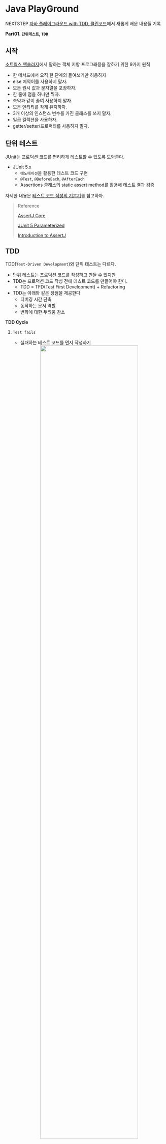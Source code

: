 # Java PlayGround

NEXTSTEP [자바 플레이그라운드 with TDD, 클린코드](https://edu.nextstep.camp/c/9WPRB0ys/)에서 새롭게 배운 내용들 기록

**Part01. `단위테스트`, `TDD`**

## 시작

[소트웍스 앤솔러지](http://www.yes24.com/Product/Goods/3290339)에서 말하는 객체 지향 프로그래믕을 잘하기 위한 9가지 원칙

- 한 메서드에서 오직 한 단계의 들여쓰기만 허용하자
- else 예약어를 사용하지 말자.
- 모든 원시 값과 문자열을 포장하자.
- 한 줄에 점을 하나만 찍자.
- 축약과 같이 줄여 사용하지 말자.
- 모든 엔티티를 작게 유지하자.
- 3개 이상의 인스턴스 변수를 가진 클래스를 쓰지 말자.
- 일급 컬렉션을 사용하자.
- getter/setter/프로퍼티를 사용하지 말자.

## 단위 테스트

[JUnit](https://junit.org/junit5/)는 프로덕션 코드를 편리하게 테스트할 수 있도록 도와준다.

- JUnit 5.x
  - `애노테이션`을 활용한 테스트 코드 구현
  - `@Test`, `@BeforeEach`, `@AfterEach`
  - Assertions 클래스의 static assert method를 활용해 테스트 결과 검증

자세한 내용은 [테스트 코드 작성의 기본기](https://data-make.tistory.com/733)를 참고하자.

> Reference
>
> [AssertJ Core](https://joel-costigliola.github.io/assertj/assertj-core.html)
> 
> [JUnit 5 Parameterized](https://www.baeldung.com/parameterized-tests-junit-5)
> 
> [Introduction to AssertJ](https://www.baeldung.com/introduction-to-assertj)

## TDD

TDD(`Test-Driven Development`)와 단위 테스트는 다르다.
- 단위 테스트는 프로덕션 코드를 작성하고 만들 수 있지만
- TDD는 프로덕션 코드 작성 전에 테스트 코드를 만들어야 한다.
  - TDD = TFD(Test First Development) + Refactoring
- TDD는 아래와 같은 장점을 제공한다
  - 디버깅 시간 단축
  - 동작하는 문서 역할
  - 변화에 대한 두려움 감소

**TDD Cycle**

  1. `Test fails`
     - 실패하는 테스트 코드를 먼저 작성하기
      <center><img src="https://raw.githubusercontent.com/jihunparkme/blog/main/img/next-step/fail-test-code.png" width="80%"></center>

  2. `Test passes`
     - Compile Error 해결을 위한 Class, Method 생성
     - 테스트 성공을 위한 Method 세부 로직 구현
  3. `Refactor` (production + test)
     - 테스트 코드가 성공했다면 Refactoring & Test
  4. `Repeat`

**TDD 원칙**

- 실패하는 단위 테스트를 작성할 때까지 프로덕션 코드를 작성하지 않기
- 컴파일은 실패하지 않으면서 실행이 실패하는 정도로만 단위 테스트 작성하기
- 현재 실패하는 테스트를 통과할 정도로만 실제 코드 작성하기

**TDD Tip**

- 테스트하기 쉬운 코드를 만들기 위해 `도메인 기반으로 테스트`를 할 수 있도록 `객체 설계를 분리`하자.
- 테스트 코드를 작성하면서 Class, Method를 만들어 나가자.
- 하나의 테스트 케이스를 완성한 후 커밋을 하는 것이 명확하다.
- TDD가 어렵다면 문제를 작은 단위로 쪼개서 구현해보기
- 객체 필드를 사용해서 상태 확인을 하지 말고, `객체에게 메시지를 보내서 상태`를 확인하도록 하자.
- public method를 통해 대부분이 테스트가 가능하므로, 모든 private method를 테스트하지 않아도 된다.
- 테스트 값은 가능한 `경계값을 사용`하자.
- 도메인 테스트를 할 때 getter 메서드를 사용해서 값을 비교하지 말고 `객체 자체를 비교`해보자.

**테스트 가능한 코드 만들기**

TDD는 테스트하기 힘든 코드를 테스트 가능한 구조로 만드는 것이 중요!

- 메서드와 클래스를 계속 쪼개보자.
- 레거시 코드를 리펙터링하려면, `기존 메서드 시그니처를 변경하지 않고 테스트 가능한 코드로` 만들어 보자.
  - 그렇게 테스트 코드를 만든 상태에서 점진적으로 리펙터링을 수행하자.
    ```java
    public class Car {
        public void move() {
            if (getRandomNo() >= FORWARD_NUM) {
            }
        }

        // private to protected to be testable
        protected int getRandomNo() {
            Random random = new Random();
            return random.nextInt(MAX_BOUND);
        }
    }

    // Test Code
    Car car = new Car("aaron") {
        @Override
        protected int getRandomNo() {
           return 3;
        }
    }
    ```
  - 이후 안정화가 되면 `테스트하기 어려운 코드를 분리`하자.
    ```java
    public void move(int randomNo) { // use parameter
        if (randomNo >= FORWARD_NUM) {
        }
     }
    ```
- 테스트를 위해 인터페이스로 분리하여 의존성을 주입시켜줄 수도 있다.
  - 수정이 자주 발생하는 로직은 인터페이스로 추상화시켜보자.

  ```java
  @FunctionalInterface
  public interface MovingStrategy {
      boolean movable();
  }

  public class RandomMovingStrategy implements MovingStrategy {
      //...
      @Override
      public boolean movable() {
          return getRandomNo() >= FORWARD_NUM;
      }

      protected int getRandomNo() {
          Random random = new Random();
          return random.nextInt(MAX_BOUND);
      }
  }

  public class Car {
      //...
      public void move(MovingStrategy movingStrategy) { // Dependency Injection
        if (movingStrategy.moveable()) {
        }
      }
  }

  // Test Code
  car.move(() -> true);
  ``` 

## 원시값과 문자열 포장

원시값을 포장한 객체(하나의 원시값을 가지는 객체)

- 클래스를 작게 만들면서 단일 책임 원칙을 잘 지킬 수 있게 된다.
- 값에 대한 범위를 객체가 책임지면서 안전하게 값을 작성할 수게 된다.
- 외부에 의해서 값이 변경될 수 없는 불변 객체(Value Object)로 만들어 보자.
  - 변경이 사이드 이펙트를 발생시키지 않고, 한 지점에 국한되어 변경을 가할 수 있어야 잘 설계된 객체지향이라고 할 수 있다.

```java
/*
 * 불변 객체 : 객체의 값을 변경하지 않고 새로운 인스턴스를 반환
 * 단점은 GC가 많이 발생하여 성능 저하 이슈가 발생할 가능성이 있다.
 */
public Position move() {
    return new Position(position + 1);
}

/*
 * 가변 객체 : 객체의 값을 변경하여 자기 자신을 반환
 */
public Position move() {
    position = position + 1;
    return this; 
}
```

.

원시값 포장하기

**Before**

```java
public Class Car {
    private final String name;
    private int position = 0;
    //...
}
```

**After**

```java
public class Name {
    private final String name;

    public Name(String name) {
        this.name = name;
    }
    //..
}

public class Position {
    private final int position;

    public Position(int position) {
        this.position = position;
    }
    //..
}

public Class Car {
    private final Name name;
    private Position position;
    //...
}
```






## ETC

**Java Tip**

- `고정된 값은 상수`로 표현하기

```java
/**********
 * Before
 */
public class BallNumber {
    //...
    public BallNumber(int no) {
        if (no < 0 || no > 9) {
        }
        //...
    }
}

/**********
 * After
 */
public class BallNumber {
    public static final int MIN_NO = 0;
    public static final int MAX_NO = 9;
    //...
    public BallNumber(int no) {
        if (no < MIN_NO || no > MAX_NO) {
            throw new IllegalArgumentException("볼 숫자는 1부터 9사이로 입력해야 합니다.");
        }
        this.no = no;
    }
}
```

- 객체 필드를 사용해서 상태 확인을 하지 말고, 객체지향스럽게 `객체에게 메시지를 보내서 상태를 확인`하기

```java
/**********
 * Before
 */ 
if (result == BallStatus.STRIKE) {
}

/**********
 * After
 */
public enum BallStatus {
    NOTHING, BALL, STRIKE;
    //...
    public boolean isStrike() {
        return this == BallStatus.STRIKE;
    }
}

if (result.isStrike()) {
}
```

- 메서드 추출을 통해 역할을 명확하게 구분하기
  - 메서드는 `짧고`, `한 가지 작업만 수행하고`, `서술적 이름`으로 만들자.

```java
/**********
 * Before
 */
private List<Ball> makeBalls(List<Integer> balls) {

    if (balls.size() < BALL_SIZE || balls.size() > BALL_SIZE) {
        throw new IllegalArgumentException("숫자는 세자리로 입력해야 합니다.");
    }

    Set<Integer> set = new HashSet<>();
    for (Integer ball : balls) {
        set.add(ball);
    }

    if (set.size() != BALL_SIZE) {
        throw new IllegalArgumentException("중복되지 않는 숫자를 입력해야 합니다.");
    }

    List<Ball> result = new ArrayList<>();
    for (int i = 0; i < BALL_SIZE; i++) {
        result.add(new Ball(i + 1, new BallNumber(balls.get(i))));
    }

    return result;
}

/**********
 * After
 */
private List<Ball> makeBalls(List<Integer> balls) {
    checkBallSize(balls);
    checkBallDuplication(balls);

    List<Ball> result = new ArrayList<>();
    for (int i = 0; i < BALL_SIZE; i++) {
        result.add(new Ball(i + 1, new BallNumber(balls.get(i))));
    }

    return result;
}

private void checkBallDuplication(List<Integer> balls) {
    Set<Integer> set = new HashSet<>();
    for (Integer ball : balls) {
        set.add(ball);
    }

    if (set.size() != BALL_SIZE) {
        throw new IllegalArgumentException("중복되지 않는 숫자를 입력해야 합니다.");
    }
}

private void checkBallSize(List<Integer> balls) {
    if (balls.size() < BALL_SIZE || balls.size() > BALL_SIZE) {
        throw new IllegalArgumentException("숫자는 세자리로 입력해야 합니다.");
    }
}
```

## Commit Message Conventions

[Commit Message Conventions](https://gist.github.com/stephenparish/9941e89d80e2bc58a153#message-body)

**Format of the commit message**

```text
<type>(<scope>): <subject>
<BLANK LINE>
<body>
<BLANK LINE>
<footer>
```

- type

  ```text
  feat (feature)
  fix (bug fix)
  docs (documentation)
  style (formatting, missing semi colons, …)
  refactor
  test (when adding missing tests)
  chore (maintain)
  ```

- scope
  - 커밋 변경 위치를 지정하는 모든 것
- subject
  - 명령형, 현재 시제 사용
- body
  - 변화에 대한 동기와 이전 코드와의 대조
- footer
  - 주요 변경 사항

**example**

```text
feat($browser): onUrlChange event (popstate/hashchange/polling)

Added new event to $browser:
- forward popstate event if available
- forward hashchange event if popstate not available
- do polling when neither popstate nor hashchange available

Breaks $browser.onHashChange, which was removed (use onUrlChange instead)
```

```text
fix($compile): couple of unit tests for IE9

Older IEs serialize html uppercased, but IE9 does not...
Would be better to expect case insensitive, unfortunately jasmine does
not allow to user regexps for throw expectations.

Closes #392
Breaks foo.bar api, foo.baz should be used instead
```

## Java Code Conventions

[Java Code Conventions](https://data-make.tistory.com/734)